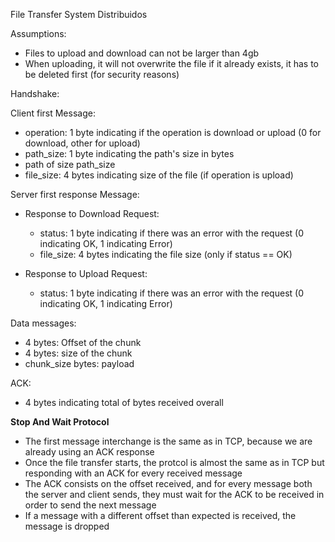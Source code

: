 File Transfer System Distribuidos

Assumptions:

- Files to upload and download can not be larger than 4gb
- When uploading, it will not overwrite the file if it already exists, it has to be deleted first (for security reasons)

Handshake:

Client first Message:

- operation: 1 byte indicating if the operation is download or upload (0 for download, other for upload)
- path_size: 1 byte indicating the path's size in bytes
- path of size path_size
- file_size: 4 bytes indicating size of the file (if operation is upload)

Server first response Message:

- Response to Download Request:

  - status: 1 byte indicating if there was an error with the request (0 indicating OK, 1 indicating Error)
  - file_size: 4 bytes indicating the file size (only if status == OK)

- Response to Upload Request:
  - status: 1 byte indicating if there was an error with the request (0 indicating OK, 1 indicating Error)

Data messages:

- 4 bytes: Offset of the chunk
- 4 bytes: size of the chunk
- chunk_size bytes: payload

ACK:

- 4 bytes indicating total of bytes received overall

**Stop And Wait Protocol**

- The first message interchange is the same as in TCP, because we are already using an ACK response
- Once the file transfer starts, the protcol is almost the same as in TCP but responding with an ACK for every received message
- The ACK consists on the offset received, and for every message both the server and client sends, they must wait for the ACK to be received in order to send the next message
- If a message with a different offset than expected is received, the message is dropped
